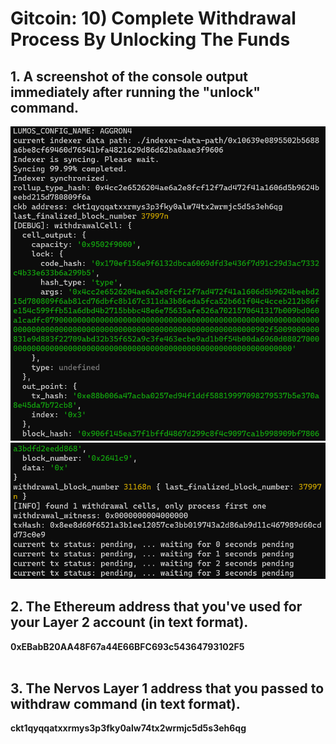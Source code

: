 # Gitcoin: 10) Complete Withdrawal Process By Unlocking The Funds


## 1. A screenshot of the console output immediately after running the "unlock" command.


![](1.png)
![](2.png)

## 2. The Ethereum address that you've used for your Layer 2 account (in text format).

   <b>0xEBabB20AA48F67a44E66BFC693c54364793102F5</b> <br><br>

## 3. The Nervos Layer 1 address that you passed to withdraw command (in text format).

  <b>ckt1qyqqatxxrmys3p3fky0alw74tx2wrmjc5d5s3eh6qg</b> <br><br>